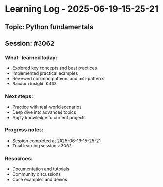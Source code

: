 # Learning Log - 2025-06-19-15-25-21

## Topic: Python fundamentals
## Session: #3062

### What I learned today:
- Explored key concepts and best practices
- Implemented practical examples  
- Reviewed common patterns and anti-patterns
- Random insight: 6432

### Next steps:
- Practice with real-world scenarios
- Deep dive into advanced topics
- Apply knowledge to current projects

### Progress notes:
- Session completed at 2025-06-19-15-25-21
- Total learning sessions: 3062

### Resources:
- Documentation and tutorials
- Community discussions
- Code examples and demos
